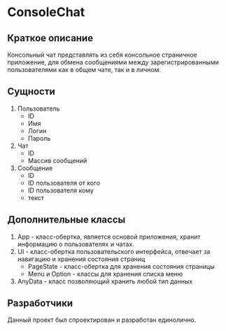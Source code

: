 # ConsoleChat

## Краткое описание
Консольный чат представлять из себя консольное страничное приложение, для обмена сообщениями между зарегистрированными пользователями как в общем чате, так и в личном.

## Сущности
1. Пользователь
   - ID
   - Имя
   - Логин
   - Пароль
2. Чат
   - ID
   - Массив сообщений
3. Сообщение
   - ID
   - ID пользователя от кого
   - ID пользователя кому
   - текст

## Дополнительные классы
1. App - класс-обертка, является основой приложения, хранит информацию о пользователях и чатах.
2. UI - класс-обертка пользовательского интерфейса, отвечает за навигацию и хранения состояния страниц
   - PageState - класс-обертка для хранения состояния страницы
   - Menu и Option - классы для хранения списка меню
3. AnyData - класс позволяющий хранить любой тип данных

## Разработчики
Данный проект был спроектирован и разработан единолично.